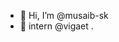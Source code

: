 - 👋 Hi, I’m @musaib-sk
- 👀 intern @vigaet
.

<!---
musaib-sk/musaib-sk is a ✨ special ✨ repository because its `README.md` (this file) appears on your GitHub profile.
You can click the Preview link to take a look at your changes.
--->
